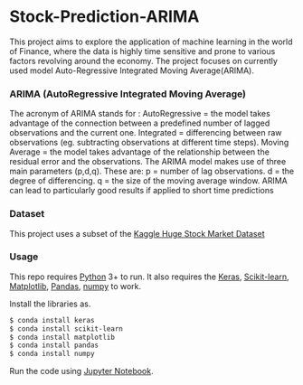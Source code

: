 # Stock-Prediction-ARIMA

This project aims to explore the application of machine learning in the world of Finance, where the data is highly time sensitive and prone to various factors revolving around the economy.  The project focuses on currently used model Auto-Regressive Integrated Moving Average(ARIMA).

### ARIMA (AutoRegressive Integrated Moving Average)
The acronym of ARIMA stands for :
AutoRegressive = the model takes advantage of the connection between a predefined number of lagged observations and the current one.
Integrated = differencing between raw observations (eg. subtracting observations at different time steps).
Moving Average = the model takes advantage of the relationship between the residual error and the observations.
The ARIMA model makes use of three main parameters (p,d,q). These are:
p = number of lag observations.
d = the degree of differencing.
q = the size of the moving average window.
ARIMA can lead to particularly good results if applied to short time predictions 

### Dataset

This project uses a subset of the [Kaggle Huge Stock Market Dataset](https://www.kaggle.com/borismarjanovic/price-volume-data-for-all-us-stocks-etfs)

### Usage

This repo requires [Python](https://www.python.org/) 3+ to run. It also requires the [Keras](https://keras.io/), [Scikit-learn](https://scikit-learn.org/stable/), [Matplotlib](https://matplotlib.org/), [Pandas](https://pandas.pydata.org/), [numpy](https://numpy.org/) to work.

Install the libraries as.

```sh
$ conda install keras
$ conda install scikit-learn
$ conda install matplotlib
$ conda install pandas
$ conda install numpy
```

Run the code using [Jupyter Notebook](https://jupyter.org/).
